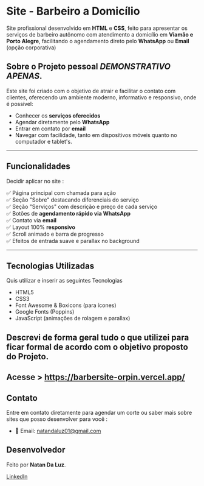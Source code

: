 # Site - Barbeiro a Domicílio

Site profissional desenvolvido em **HTML** e **CSS**, feito para apresentar os serviços de barbeiro autônomo com atendimento a domicílio em **Viamão e Porto Alegre**, facilitando o agendamento direto pelo **WhatsApp** ou **Email** (opção corporativa)

## Sobre o Projeto pessoal *DEMONSTRATIVO APENAS*.

Este site foi criado com o objetivo de atrair e facilitar o contato com clientes, oferecendo um ambiente moderno, informativo e responsivo, onde é possível:

- Conhecer os **serviços oferecidos**
- Agendar diretamente pelo **WhatsApp**
- Entrar em contato por **email**
- Navegar com facilidade, tanto em dispositivos móveis quanto no computador e tablet's. 

---

## Funcionalidades
Decidir aplicar no site :

✅ Página principal com chamada para ação  
✅ Seção "Sobre" destacando diferenciais do serviço  
✅ Seção "Serviços" com descrição e preço de cada serviço  
✅ Botões de **agendamento rápido via WhatsApp**  
✅ Contato via **email**  
✅ Layout 100% **responsivo**  
✅ Scroll animado e barra de progresso  
✅ Efeitos de entrada suave e parallax no background

---

## Tecnologias Utilizadas
Quis utilizar e inserir as seguintes Tecnologias

- HTML5
- CSS3
- Font Awesome & Boxicons (para ícones)
- Google Fonts (Poppins)
- JavaScript (animações de rolagem e parallax)

Descrevi de forma geral tudo o que utilizei para ficar formal de acordo com o objetivo proposto do Projeto.
---

Acesse > https://barbersite-orpin.vercel.app/ 
---

## Contato

Entre em contato diretamente para agendar um corte ou saber mais sobre sites que posso desenvolver para você :

- 📧 Email: [natandaluz01@gmail.com](mailto:natandaluz01@gmail.com)

##  Desenvolvedor

Feito por **Natan Da Luz**.
 
[LinkedIn](https://www.linkedin.com/in/natan-da-luz-3156582a2/)  
